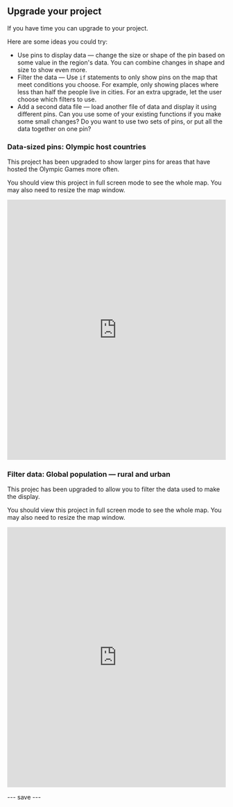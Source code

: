## Upgrade your project

If you have time you can upgrade to your project. 

Here are some ideas you could try:
- Use pins to display data — change the size or shape of the pin based on some value in the region's data. You can combine changes in shape and size to show even more.
- Filter the data — Use `if` statements to only show pins on the map that meet conditions you choose. For example, only showing places where less than half the people live in cities. For an extra upgrade, let the user choose which filters to use.
- Add a second data file — load another file of data and display it using different pins. Can you use some of your existing functions if you make some small changes? Do you want to use two sets of pins, or put all the data together on one pin?

### Data-sized pins: Olympic host countries
This project has been upgraded to show larger pins for areas that have hosted the Olympic Games more often.

You should view this project in full screen mode to see the whole map. You may also need to resize the map window.

<iframe src="https://trinket.io/embed/python/0469d3a29b?outputOnly=true" width="100%" height="600" frameborder="0" marginwidth="0" marginheight="0" allowfullscreen></iframe>

### Filter data: Global population — rural and urban
This projec has been upgraded to allow you to filter the data used to make the display.

You should view this project in full screen mode to see the whole map. You may also need to resize the map window.

<iframe src="https://trinket.io/embed/python/96be05796c?outputOnly=true" width="100%" height="600" frameborder="0" marginwidth="0" marginheight="0" allowfullscreen></iframe>

--- save ---